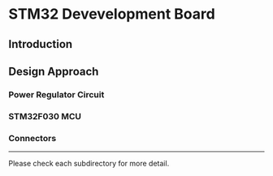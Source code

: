 # STM32 Devevelopment Board

## Introduction

## Design Approach

### Power Regulator Circuit

### STM32F030 MCU

### Connectors

---

Please check each subdirectory for more detail.
